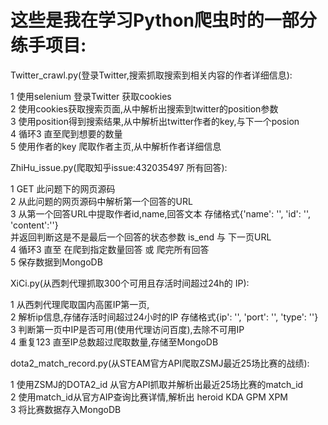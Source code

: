 # 这些是我在学习Python爬虫时的一部分练手项目:
  
Twitter_crawl.py(登录Twitter,搜索抓取搜索到相关内容的作者详细信息):   
   
  1 使用selenium 登录Twitter 获取cookies   
  2 使用cookies获取搜索页面,从中解析出搜索到twitter的position参数  
  3 使用position得到搜索结果,从中解析出twitter作者的key,与下一个posion  
  4 循环3 直至爬到想要的数量    
  5 使用作者的key 爬取作者主页,从中解析作者详细信息  
  
  
ZhiHu_issue.py(爬取知乎issue:432035497 所有回答):  
  
  1 GET 此问题下的网页源码  
  2 从此问题的网页源码中解析第一个回答的URL  
  3 从第一个回答URL中提取作者id,name,回答文本 存储格式{'name': '', 'id': '', 'content':''}  
    并返回判断这是不是最后一个回答的状态参数 is_end 与 下一页URL   
  4 循环3 直至 在爬到指定数量回答 或 爬完所有回答  
  5 保存数据到MongoDB 
 
 XiCi.py(从西刺代理抓取300个可用且存活时间超过24h的 IP):  
    
  1 从西刺代理爬取国内高匿IP第一页,  
  2 解析ip信息,存储存活时间超过24小时的IP 存储格式{ip': '', 'port': '', 'type': ''}  
  3 判断第一页中IP是否可用(使用代理访问百度),去除不可用IP  
  4 重复123 直至IP总数超过爬取数量,存储至MongoDB  
   
 dota2_match_record.py(从STEAM官方API爬取ZSMJ最近25场比赛的战绩):    
    
  1 使用ZSMJ的DOTA2_id 从官方API抓取并解析出最近25场比赛的match_id  
  2 使用match_id从官方AIP查询比赛详情,解析出 heroid KDA GPM XPM   
  3 将比赛数据存入MongoDB  
   
